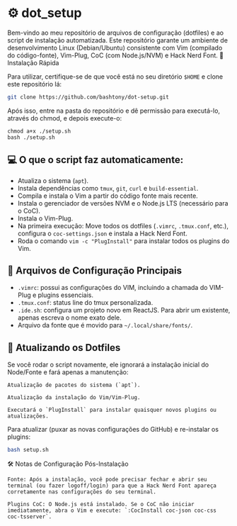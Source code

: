 # ⚙️ dot_setup

Bem-vindo ao meu repositório de arquivos de configuração (dotfiles) e ao script de instalação automatizada. Este repositório garante um ambiente de desenvolvimento Linux (Debian/Ubuntu) consistente com Vim (compilado do código-fonte), Vim-Plug, CoC (com Node.js/NVM) e Hack Nerd Font.
🚀 Instalação Rápida

Para utilizar, certifique-se de que você está no seu diretório `$HOME` e clone este repositório lá:

```bash
git clone https://github.com/bashtony/dot-setup.git
```
Após isso, entre na pasta do repositório e dê permissão para executá-lo, através do chmod, e depois execute-o:
```shell
chmod a+x ./setup.sh
bash ./setup.sh
```
## 💻 O que o script faz automaticamente:
  - Atualiza o sistema (`apt`).
  - Instala dependências como `tmux`, `git`, `curl` e `build-essential`.
  - Compila e instala o Vim a partir do código fonte mais recente.
  - Instala o gerenciador de versões NVM e o Node.js LTS (necessário para o CoC).
  - Instala o Vim-Plug.
  - Na primeira execução: Move todos os dotfiles (`.vimrc`, `.tmux.conf`, etc.), configura o `coc-settings.json` e instala a Hack Nerd Font.
  - Roda o comando `vim -c "PlugInstall"` para instalar todos os plugins do Vim.

## 📂 Arquivos de Configuração Principais
- ``.vimrc``: possui as configurações do VIM, incluindo a chamada do VIM-Plug e plugins essenciais.
- ``.tmux.conf``: status line do tmux personalizada.
- ``.ide.sh``: configura um projeto novo em ReactJS. Para abrir um existente, apenas escreva o nome exato dele.
- Arquivo da fonte que é movido para `~/.local/share/fonts/`.

## 🔄 Atualizando os Dotfiles

Se você rodar o script novamente, ele ignorará a instalação inicial do Node/Fonte e fará apenas a manutenção:

    Atualização de pacotes do sistema (`apt`).

    Atualização da instalação do Vim/Vim-Plug.

    Executará o `PlugInstall` para instalar quaisquer novos plugins ou atualizações.

Para atualizar (puxar as novas configurações do GitHub) e re-instalar os plugins:

```bash
bash setup.sh
```
🛠️ Notas de Configuração Pós-Instalação

    Fonte: Após a instalação, você pode precisar fechar e abrir seu terminal (ou fazer logoff/login) para que a Hack Nerd Font apareça corretamente nas configurações do seu terminal.

    Plugins CoC: O Node.js está instalado. Se o CoC não iniciar imediatamente, abra o Vim e execute: `:CocInstall coc-json coc-css coc-tsserver`.
